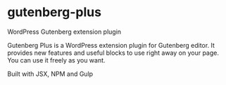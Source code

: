 # gutenberg-plus
WordPress Gutenberg extension plugin

Gutenberg Plus is a WordPress extension plugin for Gutenberg editor. It provides new features and useful blocks to use right away on your page. You can use it freely as you want.

Built with JSX, NPM and Gulp